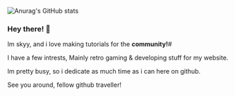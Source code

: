 ![Anurag's GitHub stats](https://github-readme-stats.vercel.app/api?username=skyyhub81&show_icons=true&theme=radical)
### Hey there! 👋

Im skyy, and i love making tutorials for the **community!**#

I have a few intrests, Mainly retro gaming & developing stuff for my website.

Im pretty busy, so i dedicate as much time as i can here on github.

See you around, fellow github traveller!
